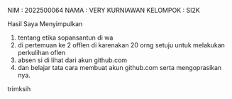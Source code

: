 NIM : 2022500064
NAMA : VERY KURNIAWAN
KELOMPOK : SI2K

Hasil Saya Menyimpulkan
1. tentang etika sopansantun di wa
2. di pertemuan ke 2 offlen di karenakan 20 orng setuju untuk melakukan perkulihan oflen
3. absen si di lihat dari akun github.com
4. dan belajar tata cara membuat akun github.com serta mengoprasikan nya.

trimksih
